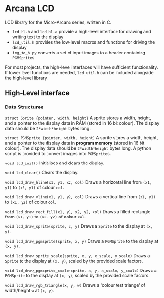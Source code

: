 # Arcana LCD
LCD library for the Micro-Arcana series, written in C.

- `lcd_hl.h` and `lcd_hl.a` provide a high-level interface for drawing and writing text to the display
- `lcd_util.h` provides the low-level macros and functions for driving the display
- `img_to_h.py` converts a set of input images to a header containing `PGMSprite`s

For most projects, the high-level interfaces will have sufficient functionality. If lower level functions are needed, `lcd_util.h` can be included alongside the high-level library.

## High-Level interface
### Data Structures

`struct Sprite {pointer, width, height}`
A sprite stores a width, height, and a pointer to the display data in RAM (stored in 16 bit colour). The display data should be `2*width*height` bytes long.

`struct PGMSprite {pointer, width, height}`
A sprite stores a width, height, and a pointer to the display data in **program memory** (stored in 16 bit colour). The display data should be `2*width*height` bytes long. A python script is provided to convert images into `PGMSprite`s.

`void lcd_init()`
Initialises and clears the display.

`void lcd_clear()`
Clears the display.

`void lcd_draw_hline(x1, y1, x2, col)`
Draws a horizontal line from `(x1, y1)` to `(x2, y1)` of colour `col`.

`void lcd_draw_vline(x1, y1, y2, col)`
Draws a vertical line from `(x1, y1)` to `(x1, y2)` of colour `col`.

`void lcd_draw_rect_fill(x1, y1, x2, y2, col)`
Draws a filled rectangle from `(x1, y1)` to `(x2, y2)` of colour `col`.

`void lcd_draw_sprite(sprite, x, y)`
Draws a `Sprite` to the display at `(x, y)`.

`void lcd_draw_pgmsprite(sprite, x, y)`
Draws a `PGMSprite` to the display at `(x, y)`.

`void lcd_draw_sprite_scale(sprite, x, y, x_scale, y_scale)`
Draws a `Sprite` to the display at `(x, y)`, scaled by the provided scale factors.

`void lcd_draw_pgmsprite_scale(sprite, x, y, x_scale, y_scale)`
Draws a `PGMSprite` to the display at `(x, y)`, scaled by the provided scale factors.

`void lcd_draw_rgb_triangle(x, y, w)`
Draws a 'colour test triange' of width/height `w` at `(x, y)`. 
